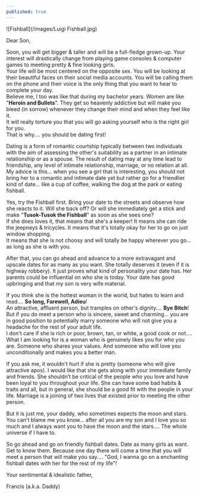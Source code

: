 ```yaml
---
published: true
---
```

![Fishball](/images/Luigi Fishball.jpg)

Dear Son,

Soon, you will get bigger & taller and will be a full-fledge grown-up. Your interest will drastically change from playing game consoles & computer games to meeting pretty & fine looking girls.   
Your life will be most centered on the opposite sex. You will be looking at their beautiful faces on their social media accounts. You will be calling them on the phone and their voice is the only thing that you want to hear to complete your day.   
Believe me, I too was like that during my bachelor years. Women are like "**Heroin and Bullets**". They get so heavenly addictive but will make you bleed (in sorrow) whenever they change their mind and when they feel like it.   
It will really torture you that you will go asking yourself who is the right girl for you.  
That is why.... you should be dating first!

Dating is a form of romantic courtship typically between two individuals with the aim of assessing the other's suitability as a partner in an intimate relationship or as a spouse. The result of dating may at any time lead to friendship, any level of intimate relationship, marriage, or no relation at all.   
My advice is this... when you see a girl that is interesting, you should not bring her to a romantic and intimate date yet but rather go for a friendlier kind of date... like a cup of coffee, walking the dog at the park or eating fishball.

Yes, try the Fishball first. Bring your date to the streets and observe how she reacts to it. Will she back off? Or will she immediately get a stick and make "**Tusok-Tusok the Fishball**" as soon as she sees one?   
If she does loves it, that means that she's a keeper! It means she can ride the jeepneys & tricycles. It means that it's totally okay for her to go on just window shopping.   
It means that she is not choosy and will totally be happy wherever you go... as long as she is with you.

After that, you can go ahead and advance to a more extravagant and upscale dates for as many as you want. She totally deserves it (even if it is highway robbery). It just proves what kind of personality your date has. Her parents could be influential on who she is today. Your date has good upbringing and that my son is very wife material.

If you think she is the hottest woman in the world, but hates to learn and read.... **So long, Farewell, Adieu**!   
An attractive, affluent person, but tramples on other's dignity.... **Bye Bitch**!   
But if you do meet a person who is sincere, sweet and charming... you are in good position to potentially marry someone who will not give you a headache for the rest of your adult life.   
I don't care if she is rich or poor, brown, tan, or white, a good cook or not....   
What I am looking for is a woman who is genuinely likes you for who you are. Someone who shares your values. And someone who will love you unconditionally and makes you a better man.

If you ask me, it wouldn't hurt if she is pretty (someone who will give attractive apos). I would like that she gets along with your immediate family and friends. She shouldn’t be critical of the people who you love and have been loyal to you throughout your life. She can have some bad habits & traits and all, but in general, she should be a good fit with the people in your life. Marriage is a joining of two lives that existed prior to meeting the other person.

But it is just me, your daddy, who sometimes expects the moon and stars. You can't blame me you know... after all you are my son and I love you so much and I always want you to have the moon and the stars.... The whole universe if I have to. 

So go ahead and go on friendly fishball dates. Date as many girls as want. Get to know them. Because one day there will come a time that you will meet a person that will make you say.... "God, I wanna go on a enchanting fishball dates with her for the rest of my life"! 

Your sentimental & idealistic father,

Francis (a.k.a. Daddy)
